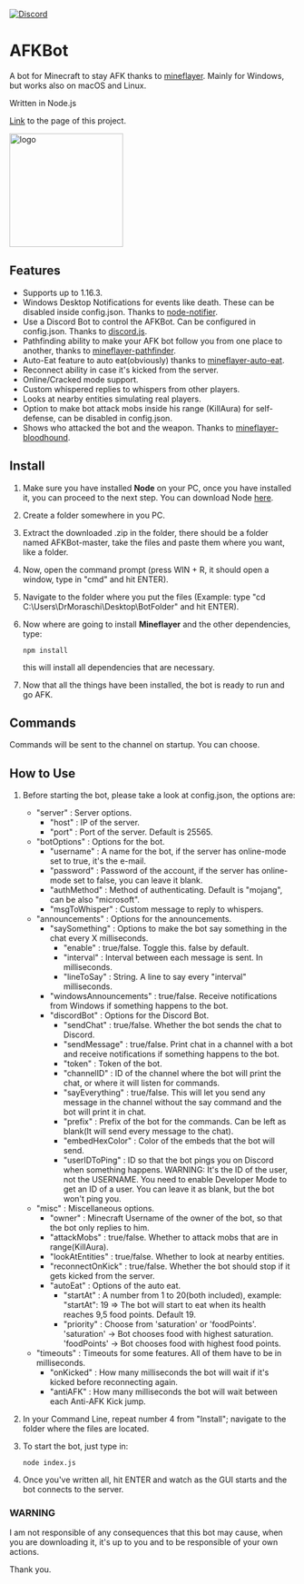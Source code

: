 [![Discord](https://img.shields.io/badge/Chat-Discord-blue.svg)](https://discord.gg/JQeVxbQT5G)
# AFKBot
A bot for Minecraft to stay AFK thanks to [mineflayer](https://github.com/PrismarineJS/mineflayer). Mainly for Windows, but works also on macOS and Linux.

Written in Node.js

[Link](https://drmoraschi.github.io/AFKBot/) to the page of this project.

<img alt="logo" src="https://github.com/DrMoraschi/AFKBot/raw/master/images/projectlogo.jpg" height="200" />

## Features

 * Supports up to 1.16.3.
 * Windows Desktop Notifications for events like death. These can be disabled inside config.json. Thanks to [node-notifier](https://github.com/mikaelbr/node-notifier).
 * Use a Discord Bot to control the AFKBot. Can be configured in config.json. Thanks to [discord.js](https://github.com/discordjs/discord.js).
 * Pathfinding ability to make your AFK bot follow you from one place to another, thanks to [mineflayer-pathfinder](https://github.com/Karang/mineflayer-pathfinder).
 * Auto-Eat feature to auto eat(obviously) thanks to [mineflayer-auto-eat](https://github.com/LINKdiscordd/mineflayer-auto-eat).
 * Reconnect ability in case it's kicked from the server.
 * Online/Cracked mode support.
 * Custom whispered replies to whispers from other players.
 * Looks at nearby entities simulating real players.
 * Option to make bot attack mobs inside his range (KillAura) for self-defense, can be disabled in config.json.
 * Shows who attacked the bot and the weapon. Thanks to [mineflayer-bloodhound](https://github.com/Nixes/mineflayer-bloodhound).

## Install

 1. Make sure you have installed **Node** on your PC, once you have installed it, you can proceed to the next step. You can download Node [here](https://nodejs.org/).
 1. Create a folder somewhere in you PC.
 2. Extract the downloaded .zip in the folder, there should be a folder named AFKBot-master, take the files and paste them where you want, like a folder.
 3. Now, open the command prompt (press WIN + R, it should open a window, type in "cmd" and hit ENTER).
 4. Navigate to the folder where you put the files (Example: type "cd C:\Users\DrMoraschi\Desktop\BotFolder" and hit ENTER).
 5. Now where are going to install **Mineflayer** and the other dependencies, type:
	
	`npm install`
    
    this will install all dependencies that are necessary.

 6. Now that all the things have been installed, the bot is ready to run and go AFK.

## Commands

 Commands will be sent to the channel on startup. You can choose.
 
## How to Use

 1. Before starting the bot, please take a look at config.json, the options are:
 	* "server" : Server options.
		* "host" : IP of the server.
		* "port" : Port of the server. Default is 25565.
	* "botOptions" : Options for the bot.
		* "username" : A name for the bot, if the server has online-mode set to true, it's the e-mail.
		* "password" : Password of the account, if the server has online-mode set to false, you can leave it blank.
		* "authMethod" : Method of authenticating. Default is "mojang", can be also "microsoft".
		* "msgToWhisper" : Custom message to reply to whispers.
	* "announcements" : Options for the announcements.
		* "saySomething" : Options to make the bot say something in the chat every X milliseconds.
			* "enable" : true/false. Toggle this. false by default.
			* "interval" : Interval between each message is sent. In milliseconds.
			* "lineToSay" : String. A line to say every "interval" milliseconds.
		* "windowsAnnouncements" : true/false. Receive notifications from Windows if something happens to the bot.
		* "discordBot" : Options for the Discord Bot.
			* "sendChat" : true/false. Whether the bot sends the chat to Discord.
			* "sendMessage" : true/false. Print chat in a channel with a bot and receive notifications if something happens to the bot.
			* "token" : Token of the bot.
			* "channelID" : ID of the channel where the bot will print the chat, or where it will listen for commands.
			* "sayEverything" : true/false. This will let you send any message in the channel without the say command and the bot will print it in chat.
			* "prefix" : Prefix of the bot for the commands. Can be left as blank(It will send every message to the chat).
			* "embedHexColor" : Color of the embeds that the bot will send.
			* "userIDToPing" : ID so that the bot pings you on Discord when something happens. WARNING: It's the ID of the user, not the USERNAME. You need to enable Developer Mode to get an ID of a user. You can leave it as blank, but the bot won't ping you.
	* "misc" : Miscellaneous options.
		* "owner" : Minecraft Username of the owner of the bot, so that the bot only replies to him.
		* "attackMobs" : true/false. Whether to attack mobs that are in range(KillAura).
		* "lookAtEntities" : true/false. Whether to look at nearby entities.
		* "reconnectOnKick" : true/false. Whether the bot should stop if it gets kicked from the server.
		* "autoEat" : Options of the auto eat.
			* "startAt" : A number from 1 to 20(both included), example: "startAt": 19 => The bot will start to eat when its health reaches 9,5 food points. Default 19.
			* "priority" : Choose from 'saturation' or 'foodPoints'. 'saturation' -> Bot chooses food with highest saturation. 'foodPoints' -> Bot chooses food with highest food points.
	* "timeouts" : Timeouts for some features. All of them have to be in milliseconds.
		* "onKicked" : How many milliseconds the bot will wait if it's kicked before reconnecting again.
		* "antiAFK" : How many milliseconds the bot will wait between each Anti-AFK Kick jump.
 2. In your Command Line, repeat number 4 from "Install"; navigate to the folder where the files are located.
 3. To start the bot, just type in:
	
	```node index.js```

 3. Once you've written all, hit ENTER and watch as the GUI starts and the bot connects to the server.

 ### WARNING
 
  I am not responsible of any consequences that this bot may cause, when you are downloading it, it's up to you and to be responsible of your own actions.
  
  Thank you.
